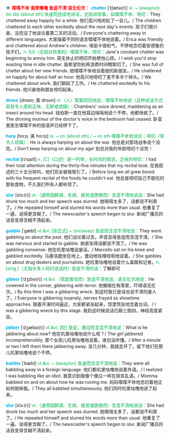 ☀ <font color="red">**喋喋不休 滴里嘟噜 急促不清 语无伦次：**</font>
<font color="sky blue">**chatter**</font> [ˈtʃætə(r)]
<font color="#00b050">vi. ~ (away/on) (to sb) (about sth) 快速而连续地讲话，尤指讲琐事，如喋喋不休、唠叨：</font>They chattered away happily for a while. 他们高兴地闲扯了一会儿。/ The children chattered to each other excitedly about the next day's events. 孩子们很兴奋，没完没了地谈论着第二天的活动。/ Everyone's chattering away in different languages. 大家操着不同的语言喋喋不休地说着。/ Erica was friendly and chattered about Andrew's children. 埃丽卡很和气，不停地念叨着安德鲁的孩子们。<font color="#00b050">n. [U]（尤指对琐事的）喋喋不休、唠叨：</font>Jane's constant chatter was beginning to annoy him. 简无休止的唠叨开始使他心烦。/ I wish you'd stop wasting time in idle chatter. 我希望你别再浪费时间瞎絮叨了。/ She was full of chatter about her new friends. 她喋喋不休地谈着她的新朋友。/ He chattered on happily for about half an hour. 他高兴地唠叨了差不多半个钟头。/ We chattered about work. 我们聊起了工作。/ He chattered excitedly to his friends. 他兴奋地和朋友唠叨起来。
                      
<font color="sky blue">**drone**</font> [drəʊn; 美 droʊn]
<font color="#00b050">vi.（人）絮絮叨叨地说，喋喋不休地说（这种说话方式容易令人感到乏味、无聊或烦躁）：</font>Chambers' voice droned, maddening as an insect around his head. 钱伯斯一直在他耳边嗡嗡地说个不停，他都快疯了。/ The droning murmur of the doctor's voice in the bedroom had ceased. 卧室里医生喋喋不休的低语声已经停下了。
          
<font color="sky blue">**harp**</font> [hɑ:p; 美 hɑ:rp]
<font color="#00b050">vi. ~ on (about sth) / ~ on sth 喋喋不休地谈论；唠叨（常令人烦躁）：</font>He is always harping on about the war. 他总是对那场战争说个没完。/ Don't keep harping on about my age! 别总对我的年龄唠叨个没完！

<font color="sky blue">**recital**</font> [rɪˈsaɪtl]
<font color="#00b050">n. [C]（口述）逐一列举，长时间的叙说、乏味的唠叨：</font>I had their total attention during the thirty-five minutes that my recital took. 在我叙述的三十五分钟内，他们完全被我吸引了。/ Before long we all grew bored with his frequent recital of the foods he couldn't eat. 他总是唠叨自己不能吃的那些食物，不久我们所有人都听烦了。

<font color="sky blue">**slur**</font> [slɜ:(r)]
<font color="#00b050">vt.（通常因醉酒、生病、疲劳或困倦而）含混不清地说话：</font>She had drunk too much and her speech was slurred. 她喝得太多了，话都说不利索了。/ He repeated himself and slurred his words more than usual. 他重复了一遍，说得更含糊了。/ The newscaster's speech began to slur. 新闻广播员的话音变得含糊不清起来。

<font color="sky blue">**gabble**</font> [ˈgæbl]
<font color="#00b050">vt.&vi. [非正式] ~ (on/away) 急促而含混不清地说：</font>They were gabbling on about the past. 他们谈论着过去，声音显得急促而含混不清。/ She was nervous and started to gabble. 她紧张得话都说不清了。/ He was gabbling nonsense. 他在叽里咕噜说废话。/ Marcello sat on his knee and gabbled excitedly. 马塞洛跪坐在地上，激动地哇哩哇啦地说着。/ She gabbles on about drug dealers and journalists. 她叽里咕噜地说着什么毒贩和记者。<font color="#00b050">n. [sing.]（尤指许多人同时说话时）急促不清的话：</font>了解即可

<font color="sky blue">**gibber**</font> [ˈdʒɪbə(r)]
<font color="#00b050">vt.&vi.（常因害怕而）急促不清地说、语无伦次地说：</font>He cowered in the corner, gibbering with terror. 他蜷缩在角落里，吓得语无伦次。/ By this time I was a gibbering wreck. 到这时我已是话也说不清的废人了。/ Everyone is gibbering insanely, nerves frayed as showtime approaches. 随着开演时间逼近，大家都紧张起来，慌里慌张地念着台词。/ I was a gibbering wreck by this stage. 我到这时候说话已颠三倒四，神经高度紧张。

<font color="sky blue">**jabber**</font> [ˈdʒæbə(r)]
<font color="#00b050">vt.&vi. [贬] 急促、激动而含混不清地说：</font>What is he jabbering about now? 他在叽里咕噜地说什么呢？/ The girl jabbered incomprehensibly. 那个女孩儿叽里咕噜地说着，谁也没听懂。/ After a minute or two I left them there jabbering away. 没几分钟，我就走开了，留下他们在那儿叽里咕噜地说个不停。
           
<font color="sky blue">**babble**</font> [ˈbæbl]
<font color="#00b050">vt.&vi. ~ (away/on) 急速而含混不清地说：</font>They were all babbling away in a foreign language. 他们都叽里咕噜地说着外语。/ I realized I was babbling like an idiot. 我意识到我像个傻瓜一样在胡言乱语。/ Momma babbled on and on about how he was ruining me. 妈妈喋喋不休地念叨着他正如何毁掉我。/ They all babbled simultaneously. 他们同时叽里咕噜地说了起来。
           
<font color="sky blue">**slur**</font> [slɜ:(r)]
<font color="#00b050">vt.（通常因醉酒、生病、疲劳或困倦而）含混不清地说话：</font>She had drunk too much and her speech was slurred. 她喝得太多了，话都说不利索了。/ He repeated himself and slurred his words more than usual. 他重复了一遍，说得更含糊了。/ The newscaster's speech began to slur. 新闻广播员的话音变得含糊不清起来。

